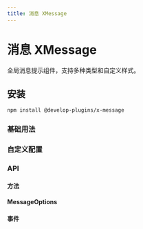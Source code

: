```yaml
---
title: 消息 XMessage
---
```


# 消息 XMessage

全局消息提示组件，支持多种类型和自定义样式。

## 安装

```bash
npm install @develop-plugins/x-message
```

### 基础用法

<script setup>
import { ref } from 'vue'
import XMessage from '@develop-plugins/x-message'

const showSuccess = () => {
  XMessage({ message: '操作成功！', type: 'success' })
}

const showError = () => {
  XMessage({ message: '操作失败！', type: 'error' })
}

const showWarning = () => {
  XMessage({ message: '警告信息！', type: 'warning' })
}

const showInfo = () => {
  XMessage({ message: '提示信息！', type: 'info' })
}

const messageCode = `<template>
  <button @click="showSuccess">成功消息</button>
  <button @click="showError">错误消息</button>
  <button @click="showWarning">警告消息</button>
  <button @click="showInfo">信息消息</button>
</template>

<script setup>
import XMessage from '@develop-plugins/x-message'

const showSuccess = () => {
  XMessage.success('操作成功！')
}

const showError = () => {
  XMessage.error('操作失败！')
}

const showWarning = () => {
  XMessage.warning('警告信息！')
}

const showInfo = () => {
  XMessage.info('提示信息！')
}
<\/script>`
// BaseTable 列与数据
const methodsColumns = [
  { title: '方法名', key: 'name' },
  { title: '说明', key: 'desc' },
  { title: '参数', key: 'args' },
]
const methodsData = [
  { name: 'XMessage(options)', desc: '显示消息（返回可关闭实例）', args: 'options: MessageOptions' },
  { name: 'close', desc: '关闭当前消息实例（实例方法）', args: '-' },
  { name: 'closeAll', desc: '关闭所有消息（静态方法）', args: '-' },
]

const optsColumns = [
  { title: '属性名', key: 'prop' },
  { title: '说明', key: 'desc' },
  { title: '类型', key: 'type' },
  { title: '可选值', key: 'options' },
  { title: '默认值', key: 'default' },
]
const optsData = [
  { prop: 'message', desc: '消息文本', type: 'String', options: '-', default: '-' },
  { prop: 'type', desc: '消息类型', type: 'String', options: 'success/warning/error/info/loading', default: "'info'" },
  { prop: 'size', desc: '消息大小', type: 'String', options: 'small/medium/large', default: "'small'" },
  { prop: 'duration', desc: '显示时长(ms)，为0时不自动关闭', type: 'Number', options: '-', default: '3000' },
  { prop: 'onClose', desc: '关闭时触发回调', type: 'Function', options: '-', default: '-' },
]

const eventsColumns = [
  { title: '事件名', key: 'name' },
  { title: '说明', key: 'desc' },
  { title: '回调参数', key: 'args' },
]
const eventsData = [
  { name: 'close', desc: '消息关闭时触发', args: '-' },
  { name: 'transitionEnd', desc: '过渡动画结束时触发', args: '-' },
]

// 自定义配置示例（合并到同一脚本块，避免多 <script setup>）
const showCustom = () => {
  XMessage({
    message: '这是一条自定义消息',
    type: 'success',
    duration: 5000,
    showClose: true,
    onClose: () => {
      console.log('消息已关闭')
    }
  })
}

const customCode = `<template>
  <button @click="showCustom">自定义消息</button>
</template>

<script setup>
import XMessage from '@develop-plugins/x-message'

const showCustom = () => {
  XMessage({
    message: '这是一条自定义消息',
    type: 'success',
    duration: 5000,
    showClose: true,
    onClose: () => {
      console.log('消息已关闭')
    }
  })
}
<\/script>`
</script>

<CodeCard :code="messageCode">
  <template #demo>
    <div style="display: flex; gap: 10px; flex-wrap: wrap;">
      <button @click="showSuccess" style="padding: 8px 16px; background: #67c23a; color: white; border: none; border-radius: 4px;">
        成功消息
      </button>
      <button @click="showError" style="padding: 8px 16px; background: #f56c6c; color: white; border: none; border-radius: 4px;">
        错误消息
      </button>
      <button @click="showWarning" style="padding: 8px 16px; background: #e6a23c; color: white; border: none; border-radius: 4px;">
        警告消息
      </button>
      <button @click="showInfo" style="padding: 8px 16px; background: #409eff; color: white; border: none; border-radius: 4px;">
        信息消息
      </button>
    </div>
  </template>
</CodeCard>

### 自定义配置

<CodeCard :code="customCode">
  <template #demo>
    <button @click="showCustom" style="padding: 8px 16px; background: #909399; color: white; border: none; border-radius: 4px;">
      自定义消息
    </button>
  </template>
</CodeCard>

### API

#### 方法
<BaseTable :columns="methodsColumns" :data="methodsData" />

#### MessageOptions
<BaseTable :columns="optsColumns" :data="optsData" />

#### 事件
<BaseTable :columns="eventsColumns" :data="eventsData" />